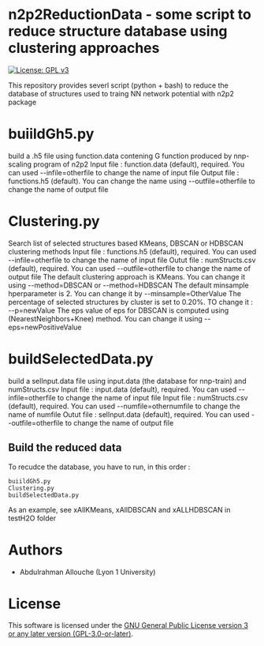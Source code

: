 n2p2ReductionData - some script to reduce structure database using clustering approaches
=========================================================================================

[![License: GPL v3](https://img.shields.io/badge/License-GPLv3-blue.svg)](https://www.gnu.org/licenses/gpl-3.0)

This repository provides severl script (python + bash) to reduce the database of structures used to traing NN network potential with n2p2 package

# buiildGh5.py
 build a .h5 file using function.data contening G function produced by nnp-scaling program of n2p2
 Input  file : function.data (default), required. You can used --infile=otherfile to change the name of input file
 Output file : functions.h5 (default). You can change the name using --outfile=otherfile to change the name of output file

# Clustering.py
 Search list of selected structures based KMeans, DBSCAN or HDBSCAN clustering methods
 Input  file : functions.h5 (default), required. You can used --infile=otherfile to change the name of input file
 Outut  file : numStructs.csv (default), required. You can used --outfile=otherfile to change the name of output file
 The default clustering approach is KMeans. You can change it using --method=DBSCAN or --method=HDBSCAN
 The default minsample hperparameter is 2. You can change it by --minsample=OtherValue
 The percentage of selected structures by cluster is set to 0.20%. TO change it : --p=newValue
 The eps value of eps for DBSCAN is computed using  (NearestNeighbors+Knee) method. You can change it using --eps=newPositiveValue

# buildSelectedData.py
 build a selInput.data file using input.data (the database for nnp-train) and  numStructs.csv
 Input  file : input.data (default), required. You can used --infile=otherfile to change the name of input file
 Input  file :  numStructs.csv (default), required. You can used --numfile=othernumfile to change the name of numfile
 Outut  file : selInput.data (default), required. You can used --outfile=otherfile to change the name of output file

## Build the reduced data
To recudce the database, you have to run, in this order :
```
buiildGh5.py
Clustering.py
buildSelectedData.py
```
As an example, see xAllKMeans, xAllDBSCAN and xALLHDBSCAN in testH2O folder 

# Authors
 - Abdulrahman Allouche (Lyon 1 University)

# License
This software is licensed under the [GNU General Public License version 3 or any later version (GPL-3.0-or-later)](https://www.gnu.org/licenses/gpl.txt).
